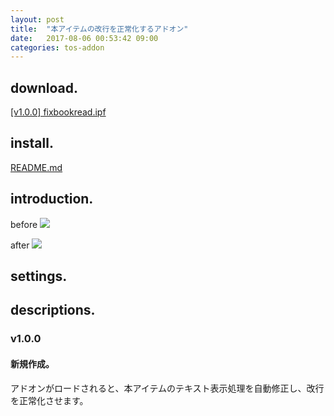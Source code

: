 ```yaml
---
layout: post
title:  "本アイテムの改行を正常化するアドオン"
date:   2017-08-06 00:53:42 09:00
categories: tos-addon
---
```


## download.

[[v1.0.0] fixbookread.ipf](https://github.com/weizlogy/tos/releases/download/fixbookread/fixbookread-v1.0.0.ipf)

## install.

[README.md](https://github.com/weizlogy/tos/blob/master/README.md)

## introduction.

before
[![](https://www.dropbox.com/s/sxd1yuvcdnrld80/fixbookread-before.png?dl=1)](https://www.dropbox.com/s/sxd1yuvcdnrld80/fixbookread-before.png?dl=0)

after
[![](https://www.dropbox.com/s/j4hfmse0trlsgu4/fixbookread-after.png?dl=1)](https://www.dropbox.com/s/j4hfmse0trlsgu4/fixbookread-after.png?dl=0)

## settings.

## descriptions.

### v1.0.0

#### 新規作成。

アドオンがロードされると、本アイテムのテキスト表示処理を自動修正し、改行を正常化させます。
